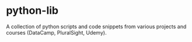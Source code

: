 # python-lib

A collection of python scripts and code snippets from various projects and courses (DataCamp, PluralSight, Udemy).